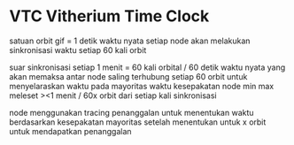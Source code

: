 # VTC Vitherium Time Clock 
satuan orbit gif = 1 detik waktu nyata
setiap node akan melakukan sinkronisasi waktu setiap 60 kali orbit 

suar sinkronisasi setiap 1 menit = 60 kali orbital / 60 detik waktu nyata yang akan memaksa antar node saling terhubung setiap 60 orbit untuk menyelaraskan waktu pada mayoritas waktu kesepakatan node min max meleset ><1 menit / 60x orbit dari setiap kali sinkronisasi 

node menggunakan tracing penanggalan untuk menentukan waktu berdasarkan kesepakatan mayoritas setelah menentukan untuk x orbit untuk mendapatkan penanggalan
